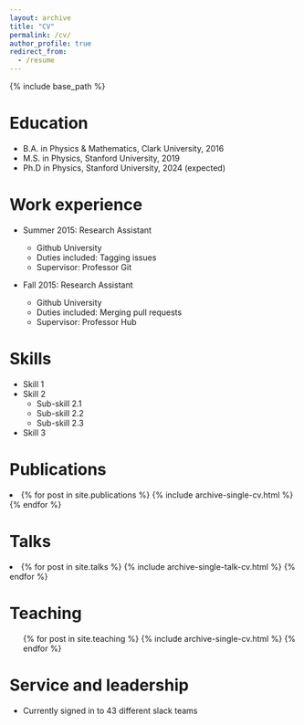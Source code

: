 ```yaml
---
layout: archive
title: "CV"
permalink: /cv/
author_profile: true
redirect_from:
  - /resume
---
```


{% include base_path %}

Education
=========
* B.A. in Physics & Mathematics, Clark University, 2016
* M.S. in Physics, Stanford University, 2019
* Ph.D in Physics, Stanford University, 2024 (expected)

Work experience
===============
* Summer 2015: Research Assistant
  * Github University
  * Duties included: Tagging issues
  * Supervisor: Professor Git

* Fall 2015: Research Assistant
  * Github University
  * Duties included: Merging pull requests
  * Supervisor: Professor Hub
  
Skills
======
* Skill 1
* Skill 2
  * Sub-skill 2.1
  * Sub-skill 2.2
  * Sub-skill 2.3
* Skill 3

Publications
============
  <li>{% for post in site.publications %}
    {% include archive-single-cv.html %}
  {% endfor %}</li>
  
Talks
=====
  <li>{% for post in site.talks %}
    {% include archive-single-talk-cv.html %}
  {% endfor %}</li>
  
Teaching
======
  <ul>{% for post in site.teaching %}
    {% include archive-single-cv.html %}
  {% endfor %}</ul>
  
Service and leadership
======================
* Currently signed in to 43 different slack teams
